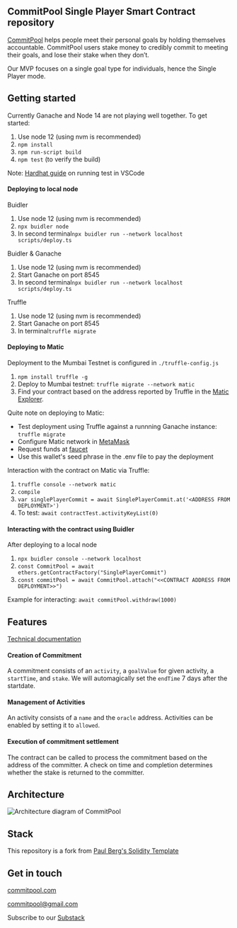 ##  CommitPool Single Player Smart Contract repository

[CommitPool](http://commitpool.com/) helps people meet their personal goals by holding themselves accountable. CommitPool users stake money to credibly commit to meeting their goals, and lose their stake when they don’t.

Our MVP focuses on a single goal type for individuals, hence the Single Player mode.

## Getting started

Currently Ganache and Node 14 are not playing well together. To get started:

1. Use node 12 (using nvm is recommended)
2. ```npm install```
3. ```npm run-script build```
4. ```npm test``` (to verify the build)

Note: [Hardhat guide](https://hardhat.org/guides/vscode-tests.html) on running test in VSCode

#### Deploying to local node
Buidler

1. Use node 12 (using nvm is recommended)
2. ```npx buidler node```
3. In second terminal```npx buidler run --network localhost scripts/deploy.ts  ```

Buidler & Ganache

1. Use node 12 (using nvm is recommended)
2. Start Ganache on port 8545
3. In second terminal```npx buidler run --network localhost scripts/deploy.ts  ```

Truffle

1. Use node 12 (using nvm is recommended)
2. Start Ganache on port 8545
3. In terminal```truffle migrate```

#### Deploying to Matic
Deployment to the Mumbai Testnet is configured in ```./truffle-config.js```

1. ```npm install truffle -g```
2. Deploy to Mumbai testnet: ```truffle migrate --network matic```
3. Find your contract based on the address reported by Truffle in the [Matic Explorer](https://explorer-mumbai.maticvigil.com/).

Quite note on deploying to Matic:
* Test deployment using Truffle against a runnning Ganache instance: ```truffle migrate```
* Configure Matic network in [MetaMask](https://docs.matic.network/docs/develop/metamask/config-matic/)
* Request funds at [faucet](https://faucet.matic.network/)
* Use this wallet's seed phrase in the .env file to pay the deployment

Interaction with the contract on Matic via Truffle:
1. ```truffle console --network matic```
2. ```compile```
3. ```var singlePlayerCommit = await SinglePlayerCommit.at('<ADDRESS FROM DEPLOYMENT>')```
4. To test: ```await contractTest.activityKeyList(0)```

#### Interacting with the contract using Buidler
After deploying to a local node
1. ```npx buidler console --network localhost     ```
2. ```const CommitPool = await ethers.getContractFactory("SinglePlayerCommit")```
3. ```const commitPool = await CommitPool.attach("<<CONTRACT ADDRESS FROM DEPLOYMENT>>")```

Example for interacting:
```await commitPool.withdraw(1000)```
## Features
[Technical documentation](https://ipfs.io/ipfs/https://ipfs.io/ipfs/QmVrBwsQ67RE9CVzyQRvDucK4LrjgB7tkAserztyBDNfJi)
#### Creation of Commitment

A commitment consists of an ```activity```, a ```goalValue``` for given activity, a ```startTime```, and ```stake```. We will automagically set the ```endTime``` 7 days after the startdate.

#### Management of Activities

An activity consists of a ```name``` and the ```oracle``` address. Activities can be enabled by setting it to ```allowed```.

#### Execution of commitment settlement

The contract can be called to process the commitment based on the address of the committer. A check on time and completion determines whether the stake is returned to the committer.

## Architecture

![Architecture diagram of CommitPool](/documentation/architecture.png "Architecture diagram")

## Stack

This repository is a fork from [Paul Berg's Solidity Template](https://github.com/PaulRBerg/solidity-template)

## Get in touch

[commitpool.com](http://commitpool.com/)

<commitpool@gmail.com>

Subscribe to our [Substack](https://commit.substack.com/)
